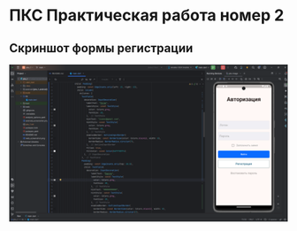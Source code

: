 # ПКС Практическая работа номер 2
## Скриншот формы регистрации 
![alt bebesbaba](https://github.com/Zakharov-Ilya-Proger/PKS1/blob/pks2/2024-09-12_20-04-11.png)
